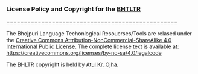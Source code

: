 ### License Policy and Copyright for the [BHTLTR](https://github.com/shashwatup9k/bho-resources)
=================================================

The Bhojpuri Language Techonlogical Resoucrses/Tools are relased under the [Creative Commons Attribution-NonCommercial-ShareAlike 4.0 International Public License](https://creativecommons.org/licenses/by-nc-sa/4.0/legalcode). The complete license text is available at: https://creativecommons.org/licenses/by-nc-sa/4.0/legalcode   

The BHLTR copyright is held by [Atul Kr. Ojha](http://ufal.ms.mff.cuni.cz/atul-kr-ojha).

